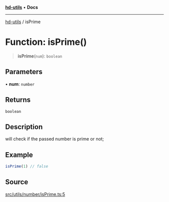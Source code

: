 [**hd-utils**](../README.md) • **Docs**

***

[hd-utils](../globals.md) / isPrime

# Function: isPrime()

> **isPrime**(`num`): `boolean`

## Parameters

• **num**: `number`

## Returns

`boolean`

## Description

will check if the passed number is prime or not;

## Example

```ts
isPrime(1) // false
```

## Source

[src/utils/number/isPrime.ts:5](https://github.com/AhmadHddad/h-utils/blob/b1dfa95e218c9605f39fc234662ef50e62fadcb8/src/utils/number/isPrime.ts#L5)
